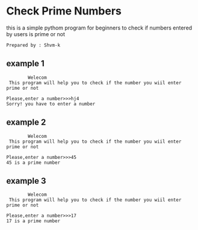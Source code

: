 # Check Prime Numbers
this is a simple pythom program for beginners to check if numbers entered by users is prime or not

`Prepared by : Shvm-k `



## example 1
```
		Welecom
 This program will help you to check if the number you wiil enter prime or not

Please,enter a number>>>hj4
Sorry! you have to enter a number

```

## example 2
```
		Welecom
 This program will help you to check if the number you wiil enter prime or not

Please,enter a number>>>45
45 is a prime number
```

## example 3
```
		Welecom
 This program will help you to check if the number you wiil enter prime or not

Please,enter a number>>>17
17 is a prime number
```